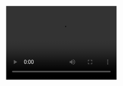 <video width="300" height="200" autoplay="autoplay">
  <source src="https://user-images.githubusercontent.com/78603128/170877724-332269f6-0f7d-4ea0-a723-8ba7e1c3a7ac.mp4" type="video/mp4" />
</video>



